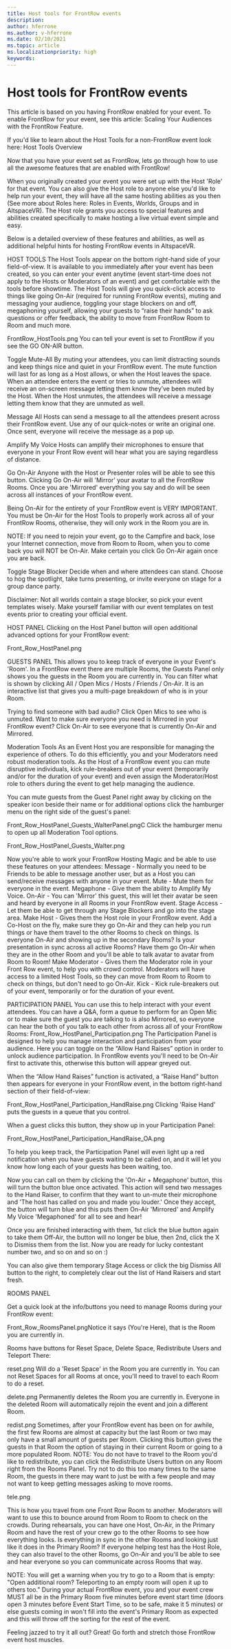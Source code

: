 ```yaml
---
title: Host tools for FrontRow events
description: 
author: hferrone
ms.author: v-hferrone
ms.date: 02/10/2021
ms.topic: article
ms.localizationpriority: high
keywords: 
---
```


# Host tools for FrontRow events

This article is based on you having FrontRow enabled for your event. To enable FrontRow for your event, see this article: Scaling Your Audiences with the FrontRow Feature.

If you'd like to learn about the Host Tools for a non-FrontRow event look here: Host Tools Overview

Now that you have your event set as FrontRow, lets go through how to use all the awesome features that are enabled with FrontRow!

When you originally created your event you were set up with the Host 'Role' for that event. You can also give the Host role to anyone else you'd like to help run your event, they will have all the same hosting abilities as you then (See more about Roles here: Roles in Events, Worlds, Groups and in AltspaceVR). The Host role grants you access to special features and abilities created specifically to make hosting a live virtual event simple and easy.

Below is a detailed overview of these features and abilities, as well as additional helpful hints for hosting FrontRow events in AltspaceVR.


HOST TOOLS
The Host Tools appear on the bottom right-hand side of your field-of-view. It is available to you immediately after your event has been created, so you can enter your event anytime (event start-time does not apply to the Hosts or Moderators of an event) and get comfortable with the tools before showtime. The Host Tools will give you quick-click access to things like going On-Air (required for running FrontRow events), muting and messaging your audience, toggling your stage blockers on and off, megaphoning yourself, allowing your guests to “raise their hands” to ask questions or offer feedback, the ability to move from FrontRow Room to Room and much more.

FrontRow_HostTools.png
You can tell your event is set to FrontRow if you see the GO ON-AIR button.


Toggle Mute-All
By muting your attendees, you can limit distracting sounds and keep things nice and quiet in your FrontRow event. The mute function will last for as long as a Host allows, or when the Host leaves the space. When an attendee enters the event or tries to unmute, attendees will receive an on-screen message letting them know they’ve been muted by the Host. When the Host unmutes, the attendees will receive a message letting them know that they are unmuted as well.

Message All
Hosts can send a message to all the attendees present across their FrontRow event. Use any of our quick-notes or write an original one. Once sent, everyone will receive the message as a pop up.

Amplify My Voice
Hosts can amplify their microphones to ensure that everyone in your Front Row event will hear what you are saying regardless of distance.

Go On-Air
Anyone with the Host or Presenter roles will be able to see this button. Clicking Go On-Air will 'Mirror' your avatar to all the FrontRow Rooms. Once you are 'Mirrored' everything you say and do will be seen across all instances of your FrontRow event.

Being On-Air for the entirety of your FrontRow event is VERY IMPORTANT. You must be On-Air for the Host Tools to properly work across all of your FrontRow Rooms, otherwise, they will only work in the Room you are in.

NOTE: If you need to rejoin your event, go to the Campfire and back, lose your Internet connection, move from Room to Room, when you to come back you will NOT be On-Air. Make certain you click Go On-Air again once you are back.

Toggle Stage Blocker
Decide when and where attendees can stand. Choose to hog the spotlight, take turns presenting, or invite everyone on stage for a group dance party.

Disclaimer: Not all worlds contain a stage blocker, so pick your event templates wisely. Make yourself familiar with our event templates on test events prior to creating your official event.


HOST PANEL
Clicking on the Host Panel button will open additional advanced options for your FrontRow event:

Front_Row_HostPanel.png


GUESTS PANEL
This allows you to keep track of everyone in your Event's 'Room'. In a FrontRow event there are multiple Rooms, the Guests Panel only shows you the guests in the Room you are currently in. You can filter what is shown by clicking All / Open Mics / Hosts / Friends / On-Air. It is an interactive list that gives you a multi-page breakdown of who is in your Room.

Trying to find someone with bad audio? Click Open Mics to see who is unmuted. Want to make sure everyone you need is Mirrored in your FrontRow event? Click On-Air to see everyone that is currently On-Air and Mirrored. 


Moderation Tools
As an Event Host you are responsible for managing the experience of others. To do this efficiently, you and your Moderators need robust moderation tools. As the Host of a FrontRow event you can mute disruptive individuals, kick rule-breakers out of your event (temporarily and/or for the duration of your event) and even assign the Moderator/Host role to others during the event to get help managing the audience.

You can mute guests from the Guest Panel right away by clicking on the speaker icon beside their name or for additional options click the hamburger menu on the right side of the guest's panel:

Front_Row_HostPanel_Guests_WalterPanel.pngC
Click the hamburger menu to open up all Moderation Tool options.


Front_Row_HostPanel_Guests_Walter.png

Now you're able to work your FrontRow Hosting Magic and be able to use these features on your attendees:
Message - Normally you need to be Friends to be able to message another user, but as a Host you can send/receive messages with anyone in your event.
Mute - Mute them for everyone in the event.
Megaphone - Give them the ability to Amplify My Voice.
On-Air - You can 'Mirror' this guest, this will let their avatar be seen and heard by everyone in all Rooms in your FrontRow event.
Stage Access - Let them be able to get through any Stage Blockers and go into the stage area.
Make Host - Gives them the Host role in your FrontRow event. Add a Co-Host on the fly, make sure they go On-Air and they can help you run things or have them travel to the other Rooms to check on things. Is everyone On-Air and showing up in the secondary Rooms? Is your presentation in sync across all active Rooms? Have them go On-Air when they are in the other Room and you'll be able to talk avatar to avatar from Room to Room!
Make Moderator - Gives them the Moderator role in your Front Row event, to help you with crowd control. Moderators will have access to a limited Host Tools, so they can move from Room to Room to check on things, but don't need to go On-Air. 
Kick - Kick rule-breakers out of your event, temporarily or for the duration of your event.

 

PARTICIPATION PANEL
You can use this to help interact with your event attendees. You can have a Q&A, form a queue to perform for an Open Mic or to make sure the guest you are talking to is also Mirrored, so everyone can hear the both of you talk to each other from across all of your FrontRow Rooms:
Front_Row_HostPanel_Participation.png
The Participation Panel is designed to help you manage interaction and participation from your audience. Here you can toggle on the “Allow Hand Raises” option in order to unlock audience participation. In FrontRow events you'll need to be On-Air first to activate this, otherwise this button will appear greyed out.

When the “Allow Hand Raises” function is activated, a “Raise Hand” button then appears for everyone in your FrontRow event, in the bottom right-hand section of their field-of-view:

Front_Row_HostPanel_Participation_HandRaise.png
Clicking 'Raise Hand' puts the guests in a queue that you control.


When a guest clicks this button, they show up in your Participation Panel:

Front_Row_HostPanel_Participation_HandRaise_OA.png

To help you keep track, the Participation Panel will even light up a red notification when you have guests waiting to be called on, and it will let you know how long each of your guests has been waiting, too.

Now you can call on them by clicking the 'On-Air + Megaphone' button, this will turn the button blue once activated. This action will send two messages to the Hand Raiser, to confirm that they want to un-mute their microphone and 'The host has called on you and made you louder.' Once they accept, the button will turn blue and this puts them On-Air 'Mirrored' and Amplify My Voice 'Megaphoned' for all to see and hear!

Once you are finished interacting with them, 1st click the blue button again to take them Off-Air, the button will no longer be blue, then 2nd, click the X to Dismiss them from the list. Now you are ready for lucky contestant number two, and so on and so on :)

You can also give them temporary Stage Access or click the big Dismiss All button to the right, to completely clear out the list of Hand Raisers and start fresh.

 

ROOMS PANEL

Get a quick look at the info/buttons you need to manage Rooms during your FrontRow event:

Front_Row_RoomsPanel.pngNotice it says (You're Here), that is the Room you are currently in.

Rooms have buttons for Reset Space, Delete Space, Redistribute Users and Teleport There:


reset.png
Will do a 'Reset Space' in the Room you are currently in. You can not Reset Spaces for all Rooms at once, you'll need to travel to each Room to do a reset.

 

delete.png
Permanently deletes the Room you are currently in. Everyone in the deleted Room will automatically rejoin the event and join a different Room.

 

redist.png
Sometimes, after your FrontRow event has been on for awhile, the first few Rooms are almost at capacity but the last Room or two may only have a small amount of guests per Room. Clicking this button gives the guests in that Room the option of staying in their current Room or going to a more populated Room.
NOTE: You do not have to travel to the Room you'd like to redistribute, you can click the Redistribute Users button on any Room right from the Rooms Panel. Try not to do this too many times to the same Room, the guests in there may want to just be with a few people and may not want to keep getting messages asking to move rooms.

 

tele.png

This is how you travel from one Front Row Room to another. Moderators will want to use this to bounce around from Room to Room to check on the crowds. During rehearsals, you can have one Host, On-Air, in the Primary Room and have the rest of your crew go to the other Rooms to see how everything looks. Is everything in sync in the other Rooms and looking just like it does in the Primary Room? If everyone helping test has the Host Role, they can also travel to the other Rooms, go On-Air and you'll be able to see and hear everyone so you can communicate across Rooms that way.

NOTE: You will get a warning when you try to go to a Room that is empty: "Open additional room? Teleporting to an empty room will open it up to others too." During your actual FrontRow event, you and your event crew MUST all be in the Primary Room five minutes before event start time (doors open 3 minutes before Event Start Time, so to be safe, make it 5 minutes) or else guests coming in won't fill into the event's Primary Room as expected and this will throw off the sorting for the rest of the event.

Feeling jazzed to try it all out? Great! Go forth and stretch those FrontRow event host muscles.